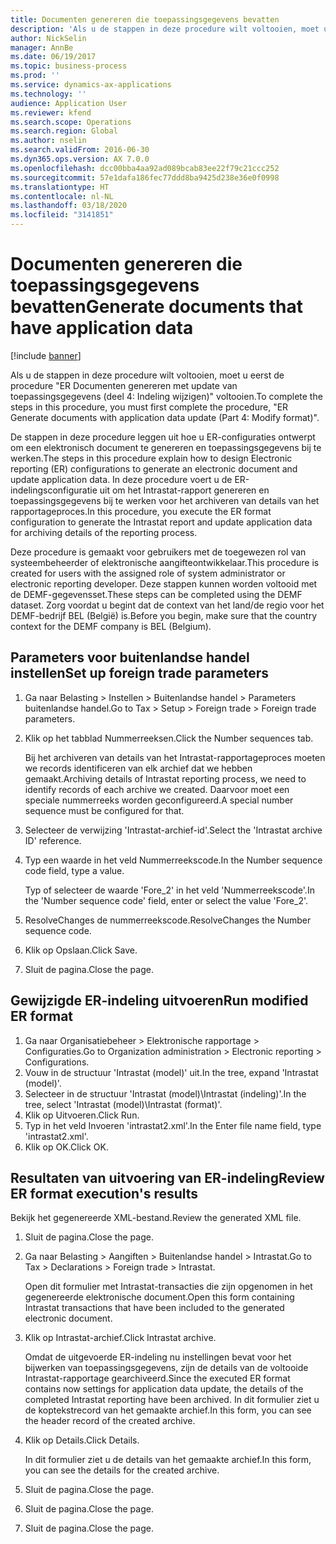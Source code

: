 ```yaml
---
title: Documenten genereren die toepassingsgegevens bevatten
description: 'Als u de stappen in deze procedure wilt voltooien, moet u eerst de procedure "ER Documenten genereren met update van toepassingsgegevens (deel 4: Indeling wijzigen)" voltooien.'
author: NickSelin
manager: AnnBe
ms.date: 06/19/2017
ms.topic: business-process
ms.prod: ''
ms.service: dynamics-ax-applications
ms.technology: ''
audience: Application User
ms.reviewer: kfend
ms.search.scope: Operations
ms.search.region: Global
ms.author: nselin
ms.search.validFrom: 2016-06-30
ms.dyn365.ops.version: AX 7.0.0
ms.openlocfilehash: dcc00bba4aa92ad089bcab83ee22f79c21ccc252
ms.sourcegitcommit: 57e1dafa186fec77ddd8ba9425d238e36e0f0998
ms.translationtype: HT
ms.contentlocale: nl-NL
ms.lasthandoff: 03/18/2020
ms.locfileid: "3141851"
---
```

# <a name="generate-documents-that-have-application-data"></a><span data-ttu-id="4ea54-103">Documenten genereren die toepassingsgegevens bevatten</span><span class="sxs-lookup"><span data-stu-id="4ea54-103">Generate documents that have application data</span></span>

[!include [banner](../../includes/banner.md)]

<span data-ttu-id="4ea54-104">Als u de stappen in deze procedure wilt voltooien, moet u eerst de procedure "ER Documenten genereren met update van toepassingsgegevens (deel 4: Indeling wijzigen)" voltooien.</span><span class="sxs-lookup"><span data-stu-id="4ea54-104">To complete the steps in this procedure, you must first complete the procedure, "ER Generate documents with application data update (Part 4: Modify format)".</span></span>



<span data-ttu-id="4ea54-105">De stappen in deze procedure leggen uit hoe u ER-configuraties ontwerpt om een elektronisch document te genereren en toepassingsgegevens bij te werken.</span><span class="sxs-lookup"><span data-stu-id="4ea54-105">The steps in this procedure explain how to design Electronic reporting (ER) configurations to generate an electronic document and update application data.</span></span> <span data-ttu-id="4ea54-106">In deze procedure voert u de ER-indelingsconfiguratie uit om het Intrastat-rapport genereren en toepassingsgegevens bij te werken voor het archiveren van details van het rapportageproces.</span><span class="sxs-lookup"><span data-stu-id="4ea54-106">In this procedure, you execute the ER format configuration to generate the Intrastat report and update application data for archiving details of the reporting process.</span></span>



<span data-ttu-id="4ea54-107">Deze procedure is gemaakt voor gebruikers met de toegewezen rol van systeembeheerder of elektronische aangifteontwikkelaar.</span><span class="sxs-lookup"><span data-stu-id="4ea54-107">This procedure is created for users with the assigned role of system administrator or electronic reporting developer.</span></span> <span data-ttu-id="4ea54-108">Deze stappen kunnen worden voltooid met de DEMF-gegevensset.</span><span class="sxs-lookup"><span data-stu-id="4ea54-108">These steps can be completed using the DEMF dataset.</span></span> <span data-ttu-id="4ea54-109">Zorg voordat u begint dat de context van het land/de regio voor het DEMF-bedrijf BEL (België) is.</span><span class="sxs-lookup"><span data-stu-id="4ea54-109">Before you begin, make sure that the country context for the DEMF company is BEL (Belgium).</span></span>


## <a name="set-up-foreign-trade-parameters"></a><span data-ttu-id="4ea54-110">Parameters voor buitenlandse handel instellen</span><span class="sxs-lookup"><span data-stu-id="4ea54-110">Set up foreign trade parameters</span></span>
1. <span data-ttu-id="4ea54-111">Ga naar Belasting > Instellen > Buitenlandse handel > Parameters buitenlandse handel.</span><span class="sxs-lookup"><span data-stu-id="4ea54-111">Go to Tax > Setup > Foreign trade > Foreign trade parameters.</span></span>
2. <span data-ttu-id="4ea54-112">Klik op het tabblad Nummerreeksen.</span><span class="sxs-lookup"><span data-stu-id="4ea54-112">Click the Number sequences tab.</span></span>

    <span data-ttu-id="4ea54-113">Bij het archiveren van details van het Intrastat-rapportageproces moeten we records identificeren van elk archief dat we hebben gemaakt.</span><span class="sxs-lookup"><span data-stu-id="4ea54-113">Archiving details of Intrastat reporting process, we need to identify records of each archive we created.</span></span> <span data-ttu-id="4ea54-114">Daarvoor moet een speciale nummerreeks worden geconfigureerd.</span><span class="sxs-lookup"><span data-stu-id="4ea54-114">A special number sequence must be configured for that.</span></span>  

3. <span data-ttu-id="4ea54-115">Selecteer de verwijzing 'Intrastat-archief-id'.</span><span class="sxs-lookup"><span data-stu-id="4ea54-115">Select the 'Intrastat archive ID' reference.</span></span>
4. <span data-ttu-id="4ea54-116">Typ een waarde in het veld Nummerreekscode.</span><span class="sxs-lookup"><span data-stu-id="4ea54-116">In the Number sequence code field, type a value.</span></span>

    <span data-ttu-id="4ea54-117">Typ of selecteer de waarde 'Fore_2' in het veld 'Nummerreekscode'.</span><span class="sxs-lookup"><span data-stu-id="4ea54-117">In the 'Number sequence code' field, enter or select the value 'Fore_2'.</span></span>  

5. <span data-ttu-id="4ea54-118">ResolveChanges de nummerreekscode.</span><span class="sxs-lookup"><span data-stu-id="4ea54-118">ResolveChanges the Number sequence code.</span></span>
6. <span data-ttu-id="4ea54-119">Klik op Opslaan.</span><span class="sxs-lookup"><span data-stu-id="4ea54-119">Click Save.</span></span>
7. <span data-ttu-id="4ea54-120">Sluit de pagina.</span><span class="sxs-lookup"><span data-stu-id="4ea54-120">Close the page.</span></span>

## <a name="run-modified-er-format"></a><span data-ttu-id="4ea54-121">Gewijzigde ER-indeling uitvoeren</span><span class="sxs-lookup"><span data-stu-id="4ea54-121">Run modified ER format</span></span>
1. <span data-ttu-id="4ea54-122">Ga naar Organisatiebeheer > Elektronische rapportage > Configuraties.</span><span class="sxs-lookup"><span data-stu-id="4ea54-122">Go to Organization administration > Electronic reporting > Configurations.</span></span>
2. <span data-ttu-id="4ea54-123">Vouw in de structuur 'Intrastat (model)' uit.</span><span class="sxs-lookup"><span data-stu-id="4ea54-123">In the tree, expand 'Intrastat (model)'.</span></span>
3. <span data-ttu-id="4ea54-124">Selecteer in de structuur 'Intrastat (model)\Intrastat (indeling)'.</span><span class="sxs-lookup"><span data-stu-id="4ea54-124">In the tree, select 'Intrastat (model)\Intrastat (format)'.</span></span>
4. <span data-ttu-id="4ea54-125">Klik op Uitvoeren.</span><span class="sxs-lookup"><span data-stu-id="4ea54-125">Click Run.</span></span>
5. <span data-ttu-id="4ea54-126">Typ in het veld Invoeren 'intrastat2.xml'.</span><span class="sxs-lookup"><span data-stu-id="4ea54-126">In the Enter file name field, type 'intrastat2.xml'.</span></span>
6. <span data-ttu-id="4ea54-127">Klik op OK.</span><span class="sxs-lookup"><span data-stu-id="4ea54-127">Click OK.</span></span>

## <a name="review-er-format-executions-results"></a><span data-ttu-id="4ea54-128">Resultaten van uitvoering van ER-indeling</span><span class="sxs-lookup"><span data-stu-id="4ea54-128">Review ER format execution's results</span></span>
<span data-ttu-id="4ea54-129">Bekijk het gegenereerde XML-bestand.</span><span class="sxs-lookup"><span data-stu-id="4ea54-129">Review the generated XML file.</span></span>  
1. <span data-ttu-id="4ea54-130">Sluit de pagina.</span><span class="sxs-lookup"><span data-stu-id="4ea54-130">Close the page.</span></span>
2. <span data-ttu-id="4ea54-131">Ga naar Belasting > Aangiften > Buitenlandse handel > Intrastat.</span><span class="sxs-lookup"><span data-stu-id="4ea54-131">Go to Tax > Declarations > Foreign trade > Intrastat.</span></span>

    <span data-ttu-id="4ea54-132">Open dit formulier met Intrastat-transacties die zijn opgenomen in het gegenereerde elektronische document.</span><span class="sxs-lookup"><span data-stu-id="4ea54-132">Open this form containing Intrastat transactions that have been included to the generated electronic document.</span></span>  

3. <span data-ttu-id="4ea54-133">Klik op Intrastat-archief.</span><span class="sxs-lookup"><span data-stu-id="4ea54-133">Click Intrastat archive.</span></span>

    <span data-ttu-id="4ea54-134">Omdat de uitgevoerde ER-indeling nu instellingen bevat voor het bijwerken van toepassingsgegevens, zijn de details van de voltooide Intrastat-rapportage gearchiveerd.</span><span class="sxs-lookup"><span data-stu-id="4ea54-134">Since the executed ER format contains now settings for application data update, the details of the completed Intrastat reporting have been archived.</span></span> <span data-ttu-id="4ea54-135">In dit formulier ziet u de koptekstrecord van het gemaakte archief.</span><span class="sxs-lookup"><span data-stu-id="4ea54-135">In this form, you can see the header record of the created archive.</span></span>  

4. <span data-ttu-id="4ea54-136">Klik op Details.</span><span class="sxs-lookup"><span data-stu-id="4ea54-136">Click Details.</span></span>

    <span data-ttu-id="4ea54-137">In dit formulier ziet u de details van het gemaakte archief.</span><span class="sxs-lookup"><span data-stu-id="4ea54-137">In this form, you can see the details for the created archive.</span></span>  

5. <span data-ttu-id="4ea54-138">Sluit de pagina.</span><span class="sxs-lookup"><span data-stu-id="4ea54-138">Close the page.</span></span>
6. <span data-ttu-id="4ea54-139">Sluit de pagina.</span><span class="sxs-lookup"><span data-stu-id="4ea54-139">Close the page.</span></span>
7. <span data-ttu-id="4ea54-140">Sluit de pagina.</span><span class="sxs-lookup"><span data-stu-id="4ea54-140">Close the page.</span></span>

